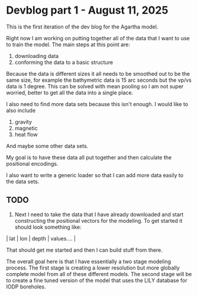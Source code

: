 # Devblog part 1 - August 11, 2025

This is the first iteration of the dev blog for the Agartha model.

Right now I am working on putting together all of the data that I want
to use to train the model. The main steps at this point are:

1.  downloading data
2.  conforming the data to a basic structure

Because the data is different sizes it all needs to be smoothed out to
be the same size, for example the bathymetric data is 15 arc seconds but
the vp/vs data is 1 degree. This can be solved with mean pooling so I am
not super worried, better to get all the data into a single place.

I also need to find more data sets because this isn't enough. I would
like to also include

1.  gravity
2.  magnetic
3.  heat flow

And maybe some other data sets.

My goal is to have these data all put together and then calculate the
positional encodings.

I also want to write a generic loader so that I can add more data easily
to the data sets.

## TODO

1.  Next I need to take the data that I have already downloaded and
    start constructing the positional vectors for the modeling. To get
    started it should look something like:

| lat \| lon \| depth \| values.... \|

That should get me started and then I can build stuff from there.

The overall goal here is that I have essentially a two stage modeling
process. The first stage is creating a lower resolution but more
globally complete model from all of these different models. The second
stage will be to create a fine tuned version of the model that uses the
LILY database for IODP boreholes.
